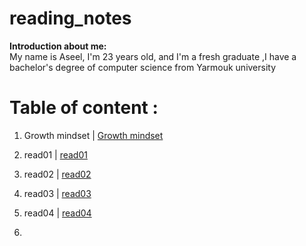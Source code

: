 # reading_notes
**Introduction about me:**  
  My name is Aseel, I'm 23 years old, and I'm a fresh graduate ,I have a bachelor's degree  of computer science from Yarmouk university

  # Table of content :

  1.  Growth mindset | [Growth mindset](https://aseelalasaad.github.io/reading_notes/Growth%20mindset)

  2.  read01 | [read01](https://aseelalasaad.github.io/reading_notes/read01)

  3. read02 | [read02](https://aseelalasaad.github.io/reading_notes/read02)
  4. read03 | [read03](https://aseelalasaad.github.io/reading_notes/read03)
  5. read04 | [read04](https://aseelalasaad.github.io/reading_notes/read04)
  6. 



